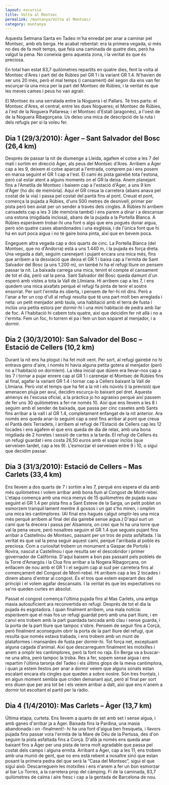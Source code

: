 ```yaml
---
layout: excursio
title: Volta al Montsec
permalink: /muntanya/Volta al Montsec/
category: muntanya
---
```


Aquesta Setmana Santa en Tadeo m'ha enredat per anar a caminar pel Montsec,
amb els berga. He acabat rebentat: era la primera vegada, si més no des de fa
molt temps, que feia una caminada de quatre dies, però ha valgut la pena. No
coneixia gens aquesta zona, i la veritat és que és preciosa.

En total han estat 83,7 quilòmetres repartits en quatre dies, fent la volta al
Montsec d'Ares i part del de Rúbies pel GR 1 i la variant GR 1.4. N'havien de
ser uns 20 més, però el mal temps (i cansament) del segon dia ens van fer
escurçar-la una mica per la part del Montsec de Rúbies, i la veritat és que
les meves cames i peus ho van agraïr.

El Montsec és una serralada entre la Noguera i el Pallars. Té tres parts: el
Montsec d'Ares, el central, entre les dues Nogueres; el Montsec de Rúbies, a
l'est de la Noguera Pallaresa; i el Montsec d'Estall (aragonès), a l'oest de
de la Noguera Ribagorçana. Us deixo una mica de descripció de la ruta i dels
refugis per si la voleu fer.

## Dia 1 (29/3/2010): Àger – Sant Salvador del Bosc (26,4 km)

Després de passar la nit de diumenge a Lleida, agafem el cotxe a les 7 del
matí i sortim en direcció Àger, als peus del Montsec d'Ares. Arribem a Àger
cap a les 9, deixem el cotxe aparcat a l'entrada, comprem pa i ens posem en
marxa seguint el GR 1 cap a l'est. El camí és pista gairebé tota l'estona,
però cal estar atent a alguns moments on el GR la deixa. Anem planejant fins a
l'Ametlla de Montsec i baixem cap a l'estació d'Àger, a uns 9 km d'Àger (ho
dic de memòria). Aquí el GR creua la carretera (abans anava pel costat de la
via) i passa pel costat del pantà fins al pont. Creuat el pont, comença la
pujada a Rúbies, d'uns 500 metres de desnivell, primer per pista però ben
aviat per un sender a través dels cingles. A Rúbies hi arribem cansadets cap a
les 3 (de memòria també) i ens parem a dinar i a descansar una estona
(migdiada inclosa), abans de la pujada a la Portella Blanca. A Rúbies
esperàvem trobar-hi una font o algú que ens pogués donar aigua, però són
quatre cases abandonades i una església, i de l'única font que hi ha en surt
poca aigua i no té gaire bona pinta, així que en bevem poca.

Engeguem altra vegada cap a dos quarts de cinc. La Portella Blanca (del
Montsec, que no d'Andorra) està a uns 1.440 m, i la pujada és força dreta. Una
vegada a dalt, seguim carenejant i pujant encara una mica més, fins que
arribem a la desviació que deixa el GR 1 i baixa cap a l'ermita de Sant
Salvador del Bosc (a uns 1.200 m), on també hi ha el refugi lliure on pensem
passar la nit. La baixada carrega una mica, tenint el compte el cansament de
tot el dia, però val la pena. Sant Salvador del Bosc queda damunt d'un esperó
amb vistes a tota la Vall de Llimiana. Hi arribem cap a les 7, i ens quedem
una mica aixafats perquè el refugi fa pinta de tenir el sostre ensorrat. Per
sort l'ermita és oberta, i pensem de fer-hi nit dins. Però a l'anar a fer un
cop d'ull al refugi resulta que té una part molt ben arreglada i neta: un
petit menjador amb taula, una habitació amb el terra de fusta i inclús una
petita estora per dormir-hi i una mini habitació de pedra amb llar de foc. A
l'habitació hi cabem tots quatre, així que deicidim fer nit allà i no a
l'ermita. Fem un foc, hi torrem el pa i fem un bon soparet al menjador, i a
dormir.

## Dia 2 (30/3/2010): San Salvador del Bosc – Estació de Cellers (10,2 km)

Durant la nit ens ha plogut i ha fet molt vent. Per sort, al refugi gairebé no
hi entrava gens d'aire, i només hi havia alguna petita gotera al menjador
(però no a l'habitació on dormíem). La idea inicial que dúiem era llevar-nos
cap a les 7 i tornar a pujar enrere cap al GR 1 i carenejar el Montsec de
Rúbies fins al final, agafar la variant GR 1.4 i tornar cap a Cellers baixant
la Vall de Llimiana. Però vist el temps que ha fet a la nit i els núvols (i la
previsió) que amenacen pluja per avui, decidim escurça-lo baixant pel dret.
Aquesta almenys és l'excusa oficial, a la pràctica jo ho agraeixo perquè així
passem de fer uns 30 quilòmetres a fer-ne només 10. Així que ens llevem a les
8 i seguim amb el sender de baixada, que passa per cinc casetes amb Sants fins
arribar a la vall i al GR 1.4, completament enfangat de la nit anterior. Ara
només ens queda anar-lo seguint cap a oest fins arribar al pont que creua el
Pantà dels Terradets, i arribem al refugi de l'Estació de Cellers cap les 12
tocades i ens agafem el que ens queda de dia de relax, amb una bona migdiada
de 2 horetes i sessió de cartes a la tarda. El refugi de Cellers és un refugi
guardat i ens costa 26,50 euros amb el sopar inclòs (que serveixen tardet, cap
a les 9). L'esmorzar el serveixen entre 9 i 10, o sigui que decidim passar.

## Dia 3 (31/3/2010): Estació de Cellers – Mas Carlets (33,4 km)

Ens llevem a dos quarts de 7 i sortim a les 7, perquè ens espera el dia amb
més quilòmetres i volem arribar amb bona llum al Congost de Mont-rebei.
L'etapa comença amb una mica menys de 15 quilòmetres de pujada suau seguint el
GR 1.4 per pista fins a Sant Esteve de la Sarga, un petit poblet on esmorzem
tranquil·lament mentre 4 gossos i un gat s'ho miren, i omplim una mica les
cantimplores. (Al final ens hagués calgut omplir-les una mica més perquè
arribem al final del dia gairebé sense aigua.) D'aquí surt un camí que fa
drecera i passa per Alsamora, on crec que hi ha una torre que val la pena
veure, però nosaltres seguim el GR 1.4 que segueix pujant fins arribar a
Castellnou de Montsec, passant per un tros de pista asfaltada. I la veritat és
que val la pena seguir aquest camí, perquè l'arribada al poble és preciosa.
Com a curiositat trobem un monument a Gaspar de Portolà i Rovira, nascut a
Castellnou i que resulta ser el descobridor i primer governador de Califòrnia.
D'aquí baixem a bon pas passant pels poblets de la Torre d'Amargós i la Clua
fins arribar a la Nogera Ribagorçana, on enllacem de nou amb el GR 1 i el
seguim cap al sud per carretera fins al començament del Congost de Mont-rebei.
Hi arribem cap a les 2 tocades i dinem abans d'entrar al congost. És el tros
que estem esperant des del principi i el volem agafar descansats. I la veritat
és que les expectatives no se'ns queden curtes en absolut.

Passat el congost comença l'última pujada fins al Mas Carlets, una antiga
masia autosuficient ara reconvertida en refugi. Després de tot el dia la
pujada és esgotadora. I quan finalment arribem, una mala notícia: esperàvem
que el mas fos un refugi guardat però amb una part lliure, i en canvi ens
trobem amb la part guardada tancada amb clau i sense guarda, i la porta de la
part lliure que tampoc s'obre. Pensem de seguir fins a Corçà, però finalment
aconseguim obrir la porta de la part lliure del refugi, que resulta que només
estava trabada, i ens trobem amb un munt de plataformes i mansardes de fusta
per dormir-hi. Tot força net, exceptuant alguna cagada d'animal. Així que
descarreguem finalment les motxilles i anem a omplir les cantimplores, però la
font no raja. En Berga va a buscar-ne una altra, però tampoc la troba. Res a
fer, sopem sense aigua i ens repartim l'última taronja del Tadeo i els últims
glops de la meva cantimplora, i quan ja estem llestos per anar a dormir veiem
que alguns sonats estan escalant encara els cingles que queden a sobre nostre.
Són tres frontals, i en algun moment sembla que criden demanant ajut, però al
final per sort ens diuen que per ara tot bé i els veiem arribar a dalt, així
que ens n'anem a dormir tot escoltant el partit per la ràdio.

## Dia 4 (1/4/2010): Mas Carlets – Àger (13,7 km)

Última etapa, curteta. Ens llevem a quarts de set amb set i sense aigua, i amb
ganes d'arribar ja a Àger. Baixada fins la Pardina, una masia abandonada i on
-finalment!- hi ha una font d'aigua ben fresqueta, i llavors pujada fins
passar vora l'ermita de la Mare de Déu de la Pertusa, des d'on seguim la pista
asfaltada fins a Corçà. D'allà ja només ens queda anar baixant fins a Àger per
una pista de terra molt agradable que passa pel costat dels camps i alguna
ermita. Arribant a Àger, cap a les 11, ens trobem amb una munió de gent, que
no ens està rebent a nosaltre sinó que estan posant la primera pedra del que
serà la “Casa del Montsec”, sigui el que sigui això. Descarreguem les
motxilles i ens n'anem a fer un bon esmorzar al bar Lo Torres, a la carretera
prop del càmping. Fi de la caminada, 83,7 quilòmetres de calma i aire fresc i
cap a la gentada de Barcelona de nou.

